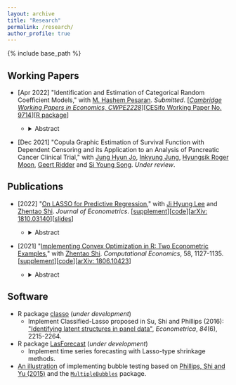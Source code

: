 ```yaml
---
layout: archive
title: "Research"
permalink: /research/
author_profile: true
---
```


{% include base_path %}

## Working Papers
- [Apr 2022] "Identification and Estimation of Categorical Random Coefficient Models," with [M. Hashem Pesaran](http://pesaran.com/). *Submitted*. \[[*Cambridge Working Papers in Economics, CWPE2228*](https://www.econ.cam.ac.uk/research/cwpe-abstracts?cwpe=2228)\]\[[CESifo Working Paper No. 9714](https://www.cesifo.org/en/publikationen/2022/working-paper/identification-and-estimation-categorical-random-coefficient)\]\[[R package](https://github.com/zhan-gao/ccrm)\] 
  - <details>
      <summary>Abstract</summary>

  	  This paper proposes a linear categorical random coefficient model, in which the random coefficients follow parametric categorical distributions. The distributional parameters are identified based on a linear recurrence structure of moments of the random coefficients. A Generalized Method of Moments estimator is proposed, and its finite sample properties are examined using Monte Carlo simulations. The utility of the proposed method is illustrated by estimating the distribution of returns to education in the U.S. by gender and educational levels. We find that rising heterogeneity between educational groups is mainly due to the increasing returns to education for those with postsecondary education, whereas within group heterogeneity has been rising mostly in the case of individuals with high school or less education.
    </details>

- [Dec 2021] "Copula Graphic Estimation of Survival Function with Dependent Censoring and its Application to an Analysis of Pancreatic Cancer Clinical Trial," with [Jung Hyun Jo](https://scholar.google.co.kr/citations?user=8fpu8j0AAAAJ&hl=ko), [Inkyung Jung](https://ir.ymlib.yonsei.ac.kr/researcher-profile?ep=3502&type=1), [Hyungsik Roger Moon](https://dornsife.usc.edu/hyungsik-roger-moon/), [Geert Ridder](https://dornsife.usc.edu/cf/econ/econ_faculty_display.cfm?Person_ID=1003639) and [Si Young Song](https://orcid.org/0000-0002-1417-4314). *Under review*.

## Publications

- [2022] "[On LASSO for Predictive Regression](https://www.sciencedirect.com/science/article/pii/S030440762100049X)," with [Ji Hyung Lee](https://sites.google.com/site/jihyung412/home) and [Zhentao Shi](https://zhentaoshi.github.io/). *Journal of Econometrics*. [[supplement](https://github.com/zhan-gao/Alasso_Predictive_Regression/blob/master/LSG_supp.pdf)\][[code](https://github.com/zhan-gao/Alasso_Predictive_Regression)\]\[[arXiv: 1810.03140](https://arxiv.org/abs/1810.03140)\][[slides](https://github.com/zhan-gao/Alasso_Predictive_Regression/blob/master/alasso_slides_online.pdf)\]
  - <details>
      <summary>Abstract</summary>

  	  Explanatory variables in a predictive regression typically exhibit low signal strength and various degrees of persistence. Variable selection in such a context is of great importance. In this paper, we explore the pitfalls and possibilities of the LASSO methods in this predictive regression framework. In the presence of stationary, local unit root, and cointegrated predictors, we show that the adaptive LASSO cannot asymptotically eliminate all cointegrating variables with zero regression coefficients. This new finding motivates a novel post-selection adaptive LASSO, which we call the twin adaptive LASSO (TAlasso), to restore variable selection consistency. Accommodating the system of heterogeneous regressors, TAlasso achieves the well-known oracle property. In contrast, conventional LASSO fails to attain coefficient estimation consistency and variable screening in all components simultaneously. We apply these LASSO methods to evaluate the short- and long-horizon predictability of S&P 500 excess returns.
    </details>

- [2021] "[Implementing Convex Optimization in R: Two Econometric Examples](https://link.springer.com/article/10.1007/s10614-020-09995-z)," with [Zhentao Shi](https://zhentaoshi.github.io/). *Computational Economics*, 58, 1127-1135. [[supplement](https://github.com/zhan-gao/convex_prog_in_econometrics/blob/master/main_supp_lyx.pdf)\][[code](https://github.com/zhan-gao/convex_prog_in_econometrics)]\[[arXiv: 1806.10423](https://arxiv.org/abs/1806.10423)\]
  - <details>
      <summary>Abstract</summary>

  	  Economists specify high-dimensional models to address heterogeneity in empirical studies with complex big data. Estimation of these models calls for optimization techniques to handle a large number of parameters. Convex problems can be effectively executed in modern statistical programming languages. We complement Koenker and Mizera (2014)'s work on numerical implementation of convex optimization, with focus on high-dimensional econometric estimators. Combining R and the convex solver MOSEK achieves faster speed and equivalent accuracy, demonstrated by examples from Su, Shi, and Phillips (2016) and Shi (2016). Robust performance of convex optimization is witnessed cross platforms. The convenience and reliability of convex optimization in R make it easy to turn new ideas into prototypes. 
    </details>

## Software

- R package [classo]( https://github.com/zhan-gao/classo ) (*under development*)
  - Implement Classified-Lasso proposed in  Su, Shi and Phillips (2016): ["Identifying latent structures in panel data"](https://onlinelibrary.wiley.com/doi/abs/10.3982/ECTA12560), *Econometrica*, *84*(6), 2215-2264. 
- R package [LasForecast]( https://github.com/zhan-gao/LasForecast) (*under development*)
  - Implement time series forecasting with Lasso-type shrinkage methods. 
- [An illustration](https://github.com/zhan-gao/BubbleTest) of implementing bubble testing based on [Phillips, Shi and Yu (2015)](https://onlinelibrary.wiley.com/doi/full/10.1111/iere.12132) and the [`MultipleBubbles`](https://rdrr.io/cran/MultipleBubbles/) package. 